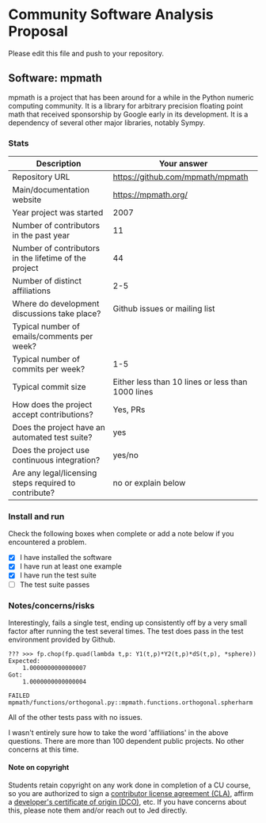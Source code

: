 # Community Software Analysis Proposal
Please edit this file and push to your repository.

## Software: mpmath

mpmath is a project that has been around for a while in the Python numeric computing community. It is a library for arbitrary precision floating point math that received sponsorship by Google early in its development. It is a dependency of several other major libraries, notably Sympy.

### Stats

| Description | Your answer |
|---------|-----------|
| Repository URL |  https://github.com/mpmath/mpmath  |
| Main/documentation website | https://mpmath.org/  |
| Year project was started | 2007 |
| Number of contributors in the past year | 11 |
| Number of contributors in the lifetime of the project | 44 |
| Number of distinct affiliations | 2-5 |
| Where do development discussions take place? | Github issues or mailing list |
| Typical number of emails/comments per week? |  |
| Typical number of commits per week? | 1-5 |
| Typical commit size | Either less than 10 lines or less than 1000 lines |
| How does the project accept contributions? | Yes, PRs |
| Does the project have an automated test suite? | yes |
| Does the project use continuous integration? | yes/no |
| Are any legal/licensing steps required to contribute? | no or explain below |

### Install and run

Check the following boxes when complete or add a note below if you
encountered a problem.

- [x] I have installed the software
- [x] I have run at least one example
- [x] I have run the test suite
- [ ] The test suite passes

### Notes/concerns/risks

Interestingly, fails a single test, ending up consistently off by a very small factor after running the test several times. The test does pass in the test environment provided by Github.

```
??? >>> fp.chop(fp.quad(lambda t,p: Y1(t,p)*Y2(t,p)*dS(t,p), *sphere))
Expected:
    1.0000000000000007
Got:
    1.0000000000000004

FAILED mpmath/functions/orthogonal.py::mpmath.functions.orthogonal.spherharm
```

All of the other tests pass with no issues.


I wasn't entirely sure how to take the word 'affiliations' in the above questions. There are more than 100 dependent public projects. No other concerns at this time.

#### Note on copyright
Students retain copyright on any work done in completion of a CU
course, so you are authorized to sign a [contributor license
agreement (CLA)](https://en.wikipedia.org/wiki/Contributor_License_Agreement),
affirm a [developer's certificate of
origin (DCO)](https://en.wikipedia.org/wiki/Developer_Certificate_of_Origin),
etc.  If you have concerns about this, please note them and/or reach
out to Jed directly.
